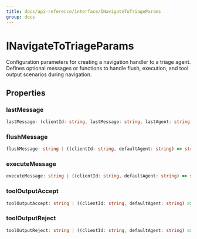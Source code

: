 ```yaml
---
title: docs/api-reference/interface/INavigateToTriageParams
group: docs
---
```


# INavigateToTriageParams

Configuration parameters for creating a navigation handler to a triage agent.
Defines optional messages or functions to handle flush, execution, and tool output scenarios during navigation.

## Properties

### lastMessage

```ts
lastMessage: (clientId: string, lastMessage: string, lastAgent: string, defaultAgent: string) => string | Promise<string>
```

### flushMessage

```ts
flushMessage: string | ((clientId: string, defaultAgent: string) => string | Promise<string>)
```

### executeMessage

```ts
executeMessage: string | ((clientId: string, defaultAgent: string) => string | Promise<string>)
```

### toolOutputAccept

```ts
toolOutputAccept: string | ((clientId: string, defaultAgent: string) => string | Promise<string>)
```

### toolOutputReject

```ts
toolOutputReject: string | ((clientId: string, defaultAgent: string) => string | Promise<string>)
```
